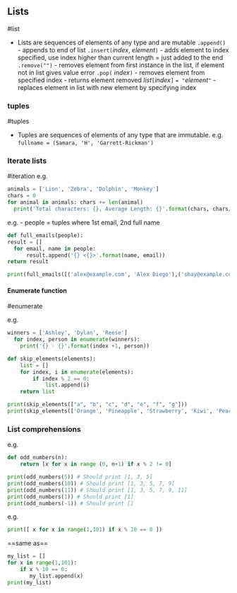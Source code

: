 ## Lists
#list
- Lists are sequences of elements of any type and are mutable
`.append()` - appends to end of list
`.insert(`*index*, *element*`)` - adds element to index specified, use index higher than current length = just added to the end
`.remove("")` - removes element from first instance in the list, if element not in list gives value error
`.pop(` *index*`)` - removes element from specified index - returns element removed
*list*`[`*index*`]` `= "`*element*`"` - replaces element in list with new element by specifying index

### tuples
#tuples
- Tuples are sequences of elements of any type that are immutable.
e.g.
`fullname = (Samara, 'H', 'Garrett-Rickman')`

### Iterate lists
#iteration
e.g.
```python
animals = ['Lion', 'Zebra', 'Dolphin', 'Monkey'] 
chars = 0 
for animal in animals: chars += len(animal)
  print('Total characters: {}, Average Length: {}'.format(chars, chars/len(animals)))
```

e.g. - people = tuples where 1st email, 2nd full name
```python
def full_emails(people):
result = []
  for email, name in people:
      result.append('{} <{}>'.format(name, email))
return result

print(full_emails([('alex@example.com', 'Alex Diego'),('shay@example.com', 'Shay Brandt')]))
```

#### Enumerate function
#enumerate

e.g.
```python
winners = ['Ashley', 'Dylan', 'Reese']
  for index, person in enumerate(winners):
    print('{} - {}'.format(index +1, person))
```


```python
def skip_elements(elements):
	list = []
	for index, i in enumerate(elements):
		if index % 2 == 0:
			list.append(i)
	return list

print(skip_elements(["a", "b", "c", "d", "e", "f", "g"])) 
print(skip_elements(['Orange', 'Pineapple', 'Strawberry', 'Kiwi', 'Peach']))

```
 
### List comprehensions

e.g.
```python
def odd_numbers(n):
	return [x for x in range (0, n+1) if x % 2 != 0]

print(odd_numbers(5)) # Should print [1, 3, 5]
print(odd_numbers(10)) # Should print [1, 3, 5, 7, 9]
print(odd_numbers(11)) # Should print [1, 3, 5, 7, 9, 11]
print(odd_numbers(1)) # Should print [1]
print(odd_numbers(-1)) # Should print []
```

e.g.
```python
print([ x for x in range(1,101) if x % 10 == 0 ])
```
==same as== 
```python
my_list = []
for x in range(1,101):
	if x % 10 == 0:
	   my_list.append(x)
print(my_list)
```

